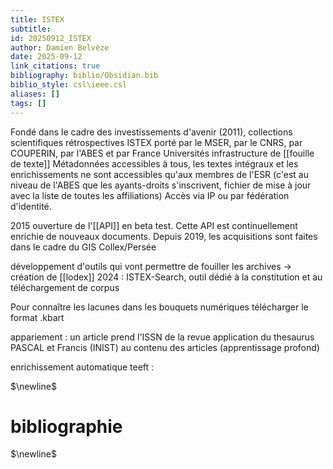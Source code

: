 ```yaml
---
title: ISTEX
subtitle:
id: 20250912_ISTEX
author: Damien Belvèze
date: 2025-09-12
link_citations: true
bibliography: biblio/Obsidian.bib
biblio_style: csl\ieee.csl
aliases: []
tags: []
---
```

Fondé dans le cadre des investissements d'avenir (2011), 
collections scientifiques rétrospectives
ISTEX porté par le MSER, par le CNRS, par COUPERIN, par l'ABES et par France Universités
infrastructure de [[fouille de texte]] 
Métadonnées accessibles à tous, les textes intégraux et les enrichissements ne sont accessibles qu'aux membres de l'ESR (c'est au niveau de l'ABES que les ayants-droits s'inscrivent, fichier de mise à jour avec la liste de toutes les affiliations)
Accès via IP ou par fédération d'identité. 

2015 ouverture de l'[[API]] en beta test. Cette API est continuellement enrichie de nouveaux documents. 
Depuis 2019, les acquisitions sont faites dans le cadre du GIS Collex/Persée

développement d'outils qui vont permettre de fouiller les archives -> création de [[lodex]]
2024 : ISTEX-Search, outil dédié à la constitution et au téléchargement de corpus

Pour connaître les lacunes dans les bouquets numériques télécharger le format .kbart


appariement : un article prend l'ISSN de la revue
application du thesaurus PASCAL et Francis (INIST) au contenu des articles (apprentissage profond)

enrichissement automatique teeft : 


$\newline$
# bibliographie
$\newline$






